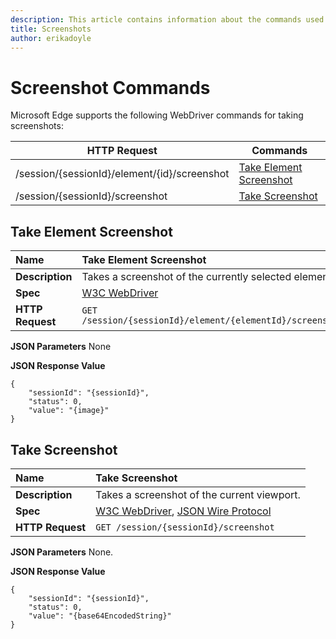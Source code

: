 ```yaml
---
description: This article contains information about the commands used for taking screenshots.
title: Screenshots
author: erikadoyle
---
```


# Screenshot Commands
Microsoft Edge supports the following WebDriver commands for taking screenshots:

| HTTP Request | Commands |
| ------------ | -------- |
| /session/{sessionId}/element/{id}/screenshot| [Take Element Screenshot](#take-element-screenshot)|
| /session/{sessionId}/screenshot| [Take Screenshot](#take-screenshot)|

## Take Element Screenshot
| **Name** | Take Element Screenshot |
| :------- | :------- |
| **Description** | Takes a screenshot of the currently selected element. |
| **Spec** | [W3C WebDriver](https://w3c.github.io/webdriver/webdriver-spec.html#take-element-screenshot) |
| **HTTP Request** | `GET /session/{sessionId}/element/{elementId}/screenshot` |

**JSON Parameters**
None

**JSON Response Value**
```
{
    "sessionId": "{sessionId}",
    "status": 0,
    "value": "{image}"
}
```

## Take Screenshot

| **Name** | Take Screenshot |
| :------- | :---------- |
| **Description** | Takes a screenshot of the current viewport. |
| **Spec** | [W3C WebDriver](https://w3c.github.io/webdriver/webdriver-spec.html#take-screenshot), [JSON Wire Protocol](https://code.google.com/p/selenium/wiki/JsonWireProtocol#/session/:sessionId/screenshot) |
| **HTTP Request** | `GET /session/{sessionId}/screenshot` |

**JSON Parameters**
None.

**JSON Response Value**
```
{
    "sessionId": "{sessionId}",
    "status": 0,
    "value": "{base64EncodedString}"
}
```
